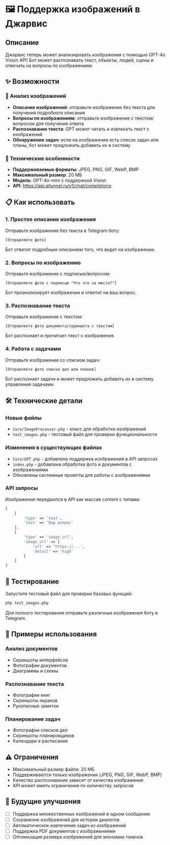 # 🖼️ Поддержка изображений в Джарвис

## Описание

Джарвис теперь может анализировать изображения с помощью GPT-4o Vision API! Бот может распознавать текст, объекты, людей, сцены и отвечать на вопросы по изображениям.

## ✨ Возможности

### 📸 Анализ изображений
- **Описание изображений**: отправьте изображение без текста для получения подробного описания
- **Вопросы по изображениям**: отправьте изображение с текстом/вопросом для получения ответа
- **Распознавание текста**: GPT может читать и извлекать текст с изображений
- **Обнаружение задач**: если на изображении есть список задач или планы, бот может предложить добавить их в систему

### 🔧 Технические особенности
- **Поддерживаемые форматы**: JPEG, PNG, GIF, WebP, BMP
- **Максимальный размер**: 20 МБ
- **Модель**: GPT-4o-mini с поддержкой Vision
- **API**: https://api.aitunnel.ru/v1/chat/completions

## 📋 Как использовать

### 1. Простое описание изображения
Отправьте изображение без текста в Telegram боту:
```
[Отправляете фото]
```
Бот ответит подробным описанием того, что видит на изображении.

### 2. Вопросы по изображению
Отправьте изображение с подписью/вопросом:
```
[Отправляете фото с подписью "Что это за место?"]
```
Бот проанализирует изображение и ответит на ваш вопрос.

### 3. Распознавание текста
Отправьте изображение с текстом:
```
[Отправляете фото документа/скриншота с текстом]
```
Бот распознает и прочитает текст с изображения.

### 4. Работа с задачами
Отправьте изображение со списком задач:
```
[Отправляете фото списка дел или планов]
```
Бот распознает задачи и может предложить добавить их в систему управления задачами.

## 🛠️ Технические детали

### Новые файлы
- `Core/ImageProcessor.php` - класс для обработки изображений
- `test_images.php` - тестовый файл для проверки функциональности

### Изменения в существующих файлах
- `Core/GPT.php` - добавлена поддержка изображений в API запросах
- `index.php` - добавлена обработка фото и документов с изображениями
- Обновлены системные промпты для работы с изображениями

### API запросы
Изображения передаются в API как массив content с типами:
```php
[
    [
        'type' => 'text',
        'text' => 'Ваш вопрос'
    ],
    [
        'type' => 'image_url',
        'image_url' => [
            'url' => 'https://...',
            'detail' => 'high'
        ]
    ]
]
```

## 🧪 Тестирование

Запустите тестовый файл для проверки базовых функций:
```bash
php test_images.php
```

Для полного тестирования отправьте различные изображения боту в Telegram.

## 📝 Примеры использования

### Анализ документов
- Скриншоты интерфейсов
- Фотографии документов
- Диаграммы и схемы

### Распознавание текста
- Фотографии книг
- Скриншоты экранов
- Рукописные заметки

### Планирование задач
- Фотографии списков дел
- Скриншоты планировщиков
- Календари и расписания

## ⚠️ Ограничения

- Максимальный размер файла: 20 МБ
- Поддерживаются только изображения (JPEG, PNG, GIF, WebP, BMP)
- Качество распознавания зависит от качества изображения
- API может иметь ограничения по количеству запросов

## 🔮 Будущие улучшения

- [ ] Поддержка множественных изображений в одном сообщении
- [ ] Сохранение изображений для истории диалогов
- [ ] Автоматическое извлечение задач из изображений
- [ ] Поддержка PDF документов с изображениями
- [ ] Оптимизация размера изображений для экономии токенов
